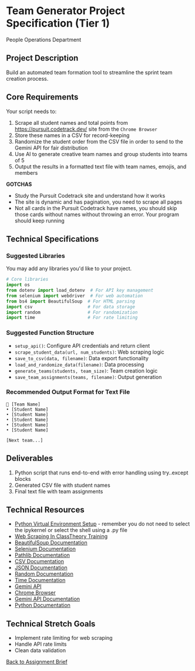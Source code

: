 # Team Generator Project Specification (Tier 1)
People Operations Department

## Project Description
Build an automated team formation tool to streamline the sprint team creation process.

## Core Requirements
Your script needs to:
1. Scrape all student names and total points from https://pursuit.codetrack.dev/ site from the `Chrome Browser`
2. Store these names in a CSV for record-keeping
3. Randomize the student order from the CSV file in order to send to the Gemini API for fair distribution
4. Use AI to generate creative team names and group students into teams of 5
5. Output the results in a formatted text file with team names, emojis, and members

**GOTCHAS** 
- Study the Pursuit Codetrack site and understand how it works
- The site is dynamic and has pagination, you need to scrape all pages
- Not all cards in the Pursuit Codetrack have names, you should skip those cards without names without throwing an error. Your program should keep running



## Technical Specifications

### Suggested Libraries
You may add any libraries you'd like to your project.

```python
# Core libraries
import os
from dotenv import load_dotenv  # For API key management
from selenium import webdriver  # For web automation
from bs4 import BeautifulSoup  # For HTML parsing
import csv                     # For data storage
import random                  # For randomization
import time                    # For rate limiting
```

### Suggested Function Structure
- `setup_api()`: Configure API credentials and return client
- `scrape_student_data(url, num_students)`: Web scraping logic
- `save_to_csv(data, filename)`: Data export functionality
- `load_and_randomize_data(filename)`: Data processing
- `generate_teams(students, team_size)`: Team creation logic
- `save_team_assignments(teams, filename)`: Output generation

### Recommended Output Format for Text File
```
🚀 [Team Name]
• [Student Name]
• [Student Name]
• [Student Name]
• [Student Name]
• [Student Name]

[Next team...]
```

## Deliverables
1. Python script that runs end-to-end with error handling using try..except blocks
2. Generated CSV file with student names
3. Final text file with team assignments

## Technical Resources
- [Python Virtual Environment Setup](https://github.com/jdrichards-pursuit/python-virtual-environment-setup) - remember you do not need to select the ipykernel or select the shell using a .py file
- [Web Scraping In ClassTheory Training](https://github.com/jdrichards-pursuit/week-9.1-web-scraping-and-sentiment-analysis-theory)
- [BeautifulSoup Documentation](https://beautiful-soup-4.readthedocs.io/en/latest/)
- [Selenium Documentation](https://selenium-python.readthedocs.io/)
- [Pathlib Documentation](https://docs.python.org/3/library/pathlib.html)
- [CSV Documentation](https://docs.python.org/3/library/csv.html)
- [JSON Documentation](https://docs.python.org/3/library/json.html)
- [Random Documentation](https://docs.python.org/3/library/random.html)
- [Time Documentation](https://docs.python.org/3/library/time.html)
- [Gemini API](https://cloud.google.com/vertex-ai/generative-ai/gemini/gemini-1.5-flash)
- [Chrome Browser](https://www.google.com/chrome/)
- [Gemini API Documentation](https://ai.google.dev/gemini-api/docs)
- [Python Documentation](https://docs.python.org/3/)

## Technical Stretch Goals
- Implement rate limiting for web scraping
- Handle API rate limits
- Clean data validation

[Back to Assignment Brief](./readme.md)